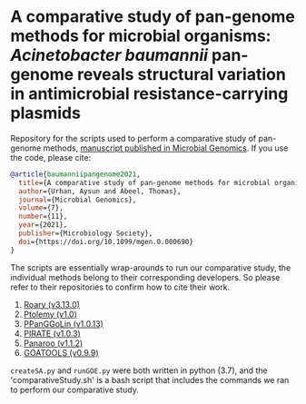 # A comparative study of pan-genome methods for microbial organisms: *Acinetobacter baumannii* pan-genome reveals structural variation in antimicrobial resistance-carrying plasmids

Repository for the scripts used to perform a comparative study of pan-genome methods, [manuscript published in Microbial Genomics](https://doi.org/10.1099/mgen.0.000690). If you use the code, please cite:
 
```bib
@article{baumanniipangenome2021,    
  title={A comparative study of pan-genome methods for microbial organisms: Acinetobacter baumannii pan-genome reveals structural variation in antimicrobial resistance-carrying plasmids},
  author={Urhan, Aysun and Abeel, Thomas},
  journal={Microbial Genomics},
  volume={7},
  number={11},
  year={2021},
  publisher={Microbiology Society},
  doi={https://doi.org/10.1099/mgen.0.000690}
}
```

The scripts are essentially wrap-arounds to run our comparative study, the individual methods belong to their corresponding developers. So please refer to their repositories to confirm how to cite their work.
1. [Roary (v3.13.0)](http://sanger-pathogens.github.io/Roary)
2. [Ptolemy (v1.0)](https://github.com/AbeelLab/ptolemy)
3. [PPanGGoLin (v1.0.13)](https://github.com/labgem/PPanGGOLiN)
4. [PIRATE (v1.0.3)](https://github.com/SionBayliss/PIRATE)
5. [Panaroo (v1.1.2)](https://github.com/gtonkinhill/panaroo)
6. [GOATOOLS (v0.9.9)](https://github.com/tanghaibao/goatools)

``createSA.py`` and ``runGOE.py`` were both written in python (3.7), and the 'comparativeStudy.sh' is a bash script that includes the commands we ran to perform our comparative study.
